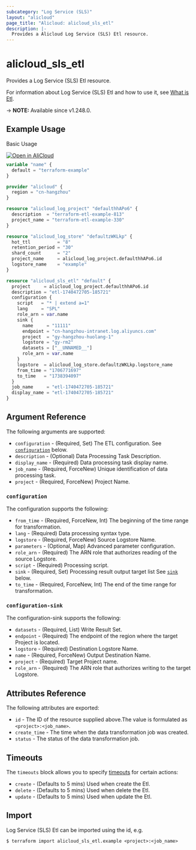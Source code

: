 ```yaml
---
subcategory: "Log Service (SLS)"
layout: "alicloud"
page_title: "Alicloud: alicloud_sls_etl"
description: |-
  Provides a Alicloud Log Service (SLS) Etl resource.
---
```


# alicloud_sls_etl

Provides a Log Service (SLS) Etl resource.



For information about Log Service (SLS) Etl and how to use it, see [What is Etl](https://next.api.alibabacloud.com/document/Sls/2020-12-30/CreateETL).

-> **NOTE:** Available since v1.248.0.

## Example Usage

Basic Usage

<div style="display: block;margin-bottom: 40px;"><div class="oics-button" style="float: right;position: absolute;margin-bottom: 10px;">
  <a href="https://api.aliyun.com/terraform?resource=alicloud_sls_etl&exampleId=18ea6489-61d7-eb1b-e1aa-c19d7081fa3db8bc64b8&activeTab=example&spm=docs.r.sls_etl.0.18ea648961&intl_lang=EN_US" target="_blank">
    <img alt="Open in AliCloud" src="https://img.alicdn.com/imgextra/i1/O1CN01hjjqXv1uYUlY56FyX_!!6000000006049-55-tps-254-36.svg" style="max-height: 44px; max-width: 100%;">
  </a>
</div></div>

```terraform
variable "name" {
  default = "terraform-example"
}

provider "alicloud" {
  region = "cn-hangzhou"
}

resource "alicloud_log_project" "defaulthhAPo6" {
  description  = "terraform-etl-example-813"
  project_name = "terraform-etl-example-330"
}

resource "alicloud_log_store" "defaultzWKLkp" {
  hot_ttl          = "8"
  retention_period = "30"
  shard_count      = "2"
  project_name     = alicloud_log_project.defaulthhAPo6.id
  logstore_name    = "example"
}

resource "alicloud_sls_etl" "default" {
  project     = alicloud_log_project.defaulthhAPo6.id
  description = "etl-1740472705-185721"
  configuration {
    script   = "* | extend a=1"
    lang     = "SPL"
    role_arn = var.name
    sink {
      name     = "11111"
      endpoint = "cn-hangzhou-intranet.log.aliyuncs.com"
      project  = "gy-hangzhou-huolang-1"
      logstore = "gy-rm2"
      datasets = ["__UNNAMED__"]
      role_arn = var.name
    }
    logstore  = alicloud_log_store.defaultzWKLkp.logstore_name
    from_time = "1706771697"
    to_time   = "1738394097"
  }
  job_name     = "etl-1740472705-185721"
  display_name = "etl-1740472705-185721"
}
```

## Argument Reference

The following arguments are supported:
* `configuration` - (Required, Set) The ETL configuration. See [`configuration`](#configuration) below.
* `description` - (Optional) Data Processing Task Description.
* `display_name` - (Required) Data processing task display name.
* `job_name` - (Required, ForceNew) Unique identification of data processing task.
* `project` - (Required, ForceNew) Project Name.

### `configuration`

The configuration supports the following:
* `from_time` - (Required, ForceNew, Int) The beginning of the time range for transformation.
* `lang` - (Required) Data processing syntax type.
* `logstore` - (Required, ForceNew) Source Logstore Name.
* `parameters` - (Optional, Map) Advanced parameter configuration.
* `role_arn` - (Required) The ARN role that authorizes reading of the source Logstore.
* `script` - (Required) Processing script.
* `sink` - (Required, Set) Processing result output target list See [`sink`](#configuration-sink) below.
* `to_time` - (Required, ForceNew, Int) The end of the time range for transformation.

### `configuration-sink`

The configuration-sink supports the following:
* `datasets` - (Required, List) Write Result Set.
* `endpoint` - (Required) The endpoint of the region where the target Project is located.
* `logstore` - (Required) Destination Logstore Name.
* `name` - (Required, ForceNew) Output Destination Name.
* `project` - (Required) Target Project name.
* `role_arn` - (Required) The ARN role that authorizes writing to the target Logstore.

## Attributes Reference

The following attributes are exported:
* `id` - The ID of the resource supplied above.The value is formulated as `<project>:<job_name>`.
* `create_time` - The time when the data transformation job was created.
* `status` - The status of the data transformation job.

## Timeouts

The `timeouts` block allows you to specify [timeouts](https://developer.hashicorp.com/terraform/language/resources/syntax#operation-timeouts) for certain actions:
* `create` - (Defaults to 5 mins) Used when create the Etl.
* `delete` - (Defaults to 5 mins) Used when delete the Etl.
* `update` - (Defaults to 5 mins) Used when update the Etl.

## Import

Log Service (SLS) Etl can be imported using the id, e.g.

```shell
$ terraform import alicloud_sls_etl.example <project>:<job_name>
```

